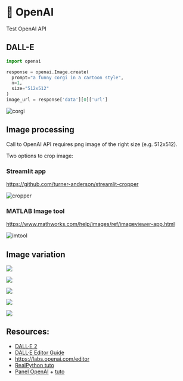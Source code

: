 # 🤖 OpenAI

Test OpenAI API

## DALL-E

```python
import openai

response = openai.Image.create(
  prompt="a funny corgi in a cartoon style",
  n=1,
  size="512x512"
)
image_url = response['data'][0]['url']
```

![corgi](img/funny%20corgi%20in%20a%20cartoon%20style.png)

## Image processing

Call to OpenAI API requires png image of the right size (e.g. 512x512). 

Two options to crop image:

### Streamlit app

https://github.com/turner-anderson/streamlit-cropper

![cropper](img/cropper_app.jpg)

### MATLAB Image tool

https://www.mathworks.com/help/images/ref/imageviewer-app.html

![imtool](img/imtool.jpg)

## Image variation

![](img/dechargement0.png)

![](img/dechargement1.png)

![](img/dechargement2.png)

![](img/dechargement3.png)

![](img/dechargement4.png)

## Resources:

* [DALL·E 2](https://openai.com/dall-e-2/)
* [DALL·E Editor Guide](https://help.openai.com/en/articles/6516417-dall-e-editor-guide)
* https://labs.openai.com/editor
* [RealPython tuto](https://realpython.com/generate-images-with-dalle-openai-api/)
* [Panel OpenAI](https://github.com/sophiamyang/panel_openai) + [tuto](https://towardsdatascience.com/chatgpt-and-dall-e-2-in-a-panel-app-1c921d7d9021)
